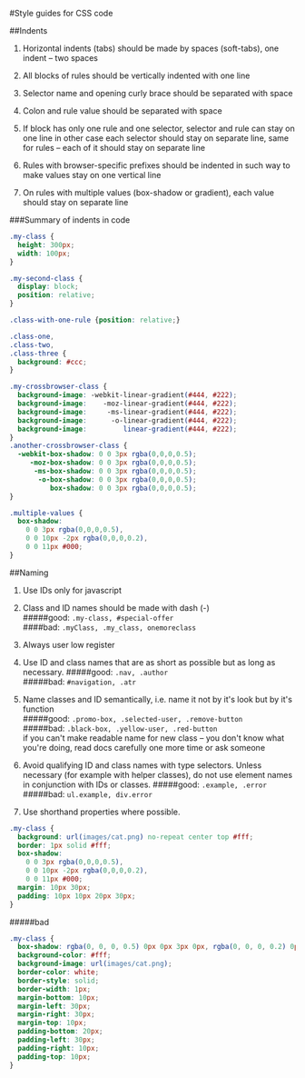 #Style guides for CSS code

##Indents

1. Horizontal indents (tabs) should be made by spaces (soft-tabs), one indent – two spaces

2. All blocks of rules should be vertically indented with one line

3. Selector name and opening curly brace should be separated with space

4. Colon and rule value should be separated with space

5. If block has only one rule and one selector, selector and rule can stay on one line
  in other case each selector should stay on separate line, same for rules – each of it should stay on separate line
  
6. Rules with browser-specific prefixes should be indented in such way to make values stay on one vertical line

7. On rules with multiple values (box-shadow or gradient), each value should stay on separate line

###Summary of indents in code

``` css
.my-class {
  height: 300px;
  width: 100px;
}

.my-second-class {
  display: block;
  position: relative;
}

.class-with-one-rule {position: relative;}

.class-one,
.class-two,
.class-three {
  background: #ccc;
}

.my-crossbrowser-class {
  background-image: -webkit-linear-gradient(#444, #222);
  background-image:    -moz-linear-gradient(#444, #222);
  background-image:     -ms-linear-gradient(#444, #222);
  background-image:      -o-linear-gradient(#444, #222);
  background-image:         linear-gradient(#444, #222);
}
.another-crossbrowser-class {
  -webkit-box-shadow: 0 0 3px rgba(0,0,0,0.5);
     -moz-box-shadow: 0 0 3px rgba(0,0,0,0.5);
      -ms-box-shadow: 0 0 3px rgba(0,0,0,0.5);
       -o-box-shadow: 0 0 3px rgba(0,0,0,0.5);
          box-shadow: 0 0 3px rgba(0,0,0,0.5);
}

.multiple-values {
  box-shadow: 
    0 0 3px rgba(0,0,0,0.5),
    0 0 10px -2px rgba(0,0,0,0.2),
    0 0 11px #000;
}
```

##Naming

1. Use IDs only for javascript

2. Class and ID names should be made with dash (-)   
#####good:
```.my-class, #special-offer```    
####bad:
```.myClass, .my_class, onemoreclass```   

3. Always user low register

4. Use ID and class names that are as short as possible but as long as necessary.
#####good:
```.nav, .author```   
#####bad:
```#navigation, .atr```    

5. Name classes and ID semantically, i.e. name it not by it's look but by it's function   
#####good:
```.promo-box, .selected-user, .remove-button```   
#####bad:
```.black-box, .yellow-user, .red-button```   
if you can't make readable name for new class – you don't know what you're doing, read docs carefully one more time or ask someone

6. Avoid qualifying ID and class names with type selectors.
Unless necessary (for example with helper classes), do not use element names in conjunction with IDs or classes.
#####good:
```.example, .error```
#####bad:
```ul.example, div.error```
  
7. Use shorthand properties where possible.

  
  ```css
  .my-class {
    background: url(images/cat.png) no-repeat center top #fff;
    border: 1px solid #fff;
    box-shadow: 
      0 0 3px rgba(0,0,0,0.5),
      0 0 10px -2px rgba(0,0,0,0.2),
      0 0 11px #000;
    margin: 10px 30px;
    padding: 10px 10px 20px 30px;
  }
  ```
#####bad
  ```css
  .my-class {
    box-shadow: rgba(0, 0, 0, 0.5) 0px 0px 3px 0px, rgba(0, 0, 0, 0.2) 0px 0px 10px -2px, black 0px 0px 11px 0px;
    background-color: #fff;
    background-image: url(images/cat.png);
    border-color: white;
    border-style: solid;
    border-width: 1px;
    margin-bottom: 10px;
    margin-left: 30px;
    margin-right: 30px;
    margin-top: 10px;
    padding-bottom: 20px;
    padding-left: 30px;
    padding-right: 10px;
    padding-top: 10px;
  }
  
  ```